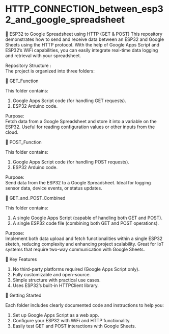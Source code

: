 # HTTP_CONNECTION_between_esp32_and_google_spreadsheet

📡 ESP32 to Google Spreadsheet using HTTP (GET & POST)
This repository demonstrates how to send and receive data between an ESP32 and Google Sheets using the HTTP protocol. With the help of Google Apps Script and ESP32’s WiFi capabilities, you can easily integrate real-time data logging and retrieval with your spreadsheet.

Repository Structure :  
The project is organized into three folders:  

📁 GET_Function

  This folder contains:  
  1. Google Apps Script code (for handling GET requests).  
  2. ESP32 Arduino code.

  Purpose:  
  Fetch data from a Google Spreadsheet and store it into a variable on the ESP32. Useful for reading configuration values or other inputs from the cloud.

📁 POST_Function

  This folder contains:  
  1. Google Apps Script code (for handling POST requests).  
  2. ESP32 Arduino code.  

  Purpose:  
  Send data from the ESP32 to a Google Spreadsheet. Ideal for logging sensor data, device events, or status updates.  

📁 GET_and_POST_Combined  

  This folder contains:  
  1. A single Google Apps Script (capable of handling both GET and POST).  
  2. A single ESP32 code file (combining both GET and POST operations).  
  
  Purpose:  
  Implement both data upload and fetch functionalities within a single ESP32 sketch, reducing complexity and enhancing project scalability. Great for IoT systems that require two-way
  communication with Google Sheets.  

🔧 Key Features  

  1. No third-party platforms required (Google Apps Script only).  
  2. Fully customizable and open-source.  
  3. Simple structure with practical use cases.  
  4. Uses ESP32’s built-in HTTPClient library.  

🚀 Getting Started  

  Each folder includes clearly documented code and instructions to help you:  

  1. Set up Google Apps Script as a web app.  
  2. Configure your ESP32 with WiFi and HTTP functionality.  
  3. Easily test GET and POST interactions with Google Sheets.  
